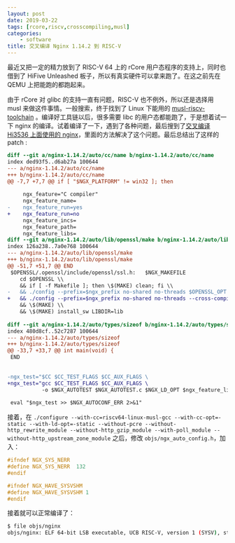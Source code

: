 ```yaml
---
layout: post
date: 2019-03-22
tags: [rcore,riscv,crosscompiling,musl]
categories:
    - software
title: 交叉编译 Nginx 1.14.2 到 RISC-V
---
```


最近又把一定的精力放到了 RISC-V 64 上的 rCore 用户态程序的支持上，同时也借到了 HiFive Unleashed 板子，所以有真实硬件可以拿来跑了。在这之前先在 QEMU 上把能跑的都跑起来。

由于 rCore 对 glibc 的支持一直有问题，RISC-V 也不例外，所以还是选择用 musl 来做这件事情。一般搜索，终于找到了 Linux 下能用的 [musl-riscv-toolchain](<https://github.com/rv8-io/musl-riscv-toolchain>) 。编译好工具链以后，很多需要 libc 的用户态都能跑了，于是想着试一下 nginx 的编译。试着编译了一下，遇到了各种问题，最后搜到了[交叉编译 Hi3536 上面使用的 nginx](<https://www.jianshu.com/p/5d9b60f7b262>)，里面的方法解决了这个问题。最后总结出了这样的 patch :

```diff
diff --git a/nginx-1.14.2/auto/cc/name b/nginx-1.14.2/auto/cc/name
index ded93f5..d6ab27a 100644
--- a/nginx-1.14.2/auto/cc/name
+++ b/nginx-1.14.2/auto/cc/name
@@ -7,7 +7,7 @@ if [ "$NGX_PLATFORM" != win32 ]; then
 
     ngx_feature="C compiler"
     ngx_feature_name=
-    ngx_feature_run=yes
+    ngx_feature_run=no
     ngx_feature_incs=
     ngx_feature_path=
     ngx_feature_libs=
diff --git a/nginx-1.14.2/auto/lib/openssl/make b/nginx-1.14.2/auto/lib/openssl/make
index 126a238..7a0e768 100644
--- a/nginx-1.14.2/auto/lib/openssl/make
+++ b/nginx-1.14.2/auto/lib/openssl/make
@@ -51,7 +51,7 @@ END
 $OPENSSL/.openssl/include/openssl/ssl.h:	$NGX_MAKEFILE
 	cd $OPENSSL \\
 	&& if [ -f Makefile ]; then \$(MAKE) clean; fi \\
-	&& ./config --prefix=$ngx_prefix no-shared no-threads $OPENSSL_OPT \\
+	&& ./config --prefix=$ngx_prefix no-shared no-threads --cross-compile-prefix=riscv64-linux-musl- $OPENSSL_OPT \\
 	&& \$(MAKE) \\
 	&& \$(MAKE) install_sw LIBDIR=lib
 
diff --git a/nginx-1.14.2/auto/types/sizeof b/nginx-1.14.2/auto/types/sizeof
index 480d8cf..52c7287 100644
--- a/nginx-1.14.2/auto/types/sizeof
+++ b/nginx-1.14.2/auto/types/sizeof
@@ -33,7 +33,7 @@ int main(void) {
 END
 
 
-ngx_test="$CC $CC_TEST_FLAGS $CC_AUX_FLAGS \
+ngx_test="gcc $CC_TEST_FLAGS $CC_AUX_FLAGS \
           -o $NGX_AUTOTEST $NGX_AUTOTEST.c $NGX_LD_OPT $ngx_feature_libs"
 
 eval "$ngx_test >> $NGX_AUTOCONF_ERR 2>&1"

```

接着，在 `./configure --with-cc=riscv64-linux-musl-gcc --with-cc-opt=-static --with-ld-opt=-static --without-pcre --without-http_rewrite_module --without-http_gzip_module --with-poll_module --without-http_upstream_zone_module` 之后，修改 `objs/ngx_auto_config.h`，加入：

```c
#ifndef NGX_SYS_NERR
#define NGX_SYS_NERR  132
#endif

#ifndef NGX_HAVE_SYSVSHM
#define NGX_HAVE_SYSVSHM 1
#endif
```

接着就可以正常编译了：

```bash
$ file objs/nginx
objs/nginx: ELF 64-bit LSB executable, UCB RISC-V, version 1 (SYSV), statically linked, with debug_info, not stripped
```

